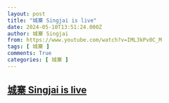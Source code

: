```yaml
---
layout: post
title: "城寨 Singjai is live"
date: 2024-05-10T13:51:24.000Z
author: 城寨 Singjai
from: https://www.youtube.com/watch?v=IML3kPv0C_M
tags: [ 城寨 ]
comments: True
categories: [ 城寨 ]
---
```

<!--1715349084000-->
[城寨 Singjai is live](https://www.youtube.com/watch?v=IML3kPv0C_M)
------

<div>

</div>
